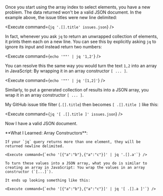 <script>
import Link from "$components/Link.svelte";
import Alert from "$components/Alert.svelte";
import Execute from "$components/Execute.svelte";
</script>

Once you start using the array index to select elements, you have a new problem. The data returned won't be a valid JSON document. In the example above, the issue titles were new line delimited:

<Execute command={`jq '.[].title' issues.json`} />

In fact, whenever you ask `jq` to return an unwrapped collection of elements, it prints them each on a new line. You can see this by explicitly asking `jq` to ignore its input and instead return two numbers:

<Execute command={`echo '""' | jq '1,2'`} />

You can resolve this the same way you would turn the text `1,2` into an array in JavaScript: By wrapping it in an array constructor `[ ... ]`.

<Execute command={`echo '""' | jq '[1,2]'`} />

Similarly, to put a generated collection of results into a JSON array, you wrap it in an array constructor `[ ... ]`.

My GitHub issue title filter (`.[].title`) then becomes `[ .[].title ]` like this:

<Execute command={`jq '[ .[].title ]' issues.json`} />

Now I have a valid JSON document.

<Alert>
	**What I Learned: Array Constructors**:

	If your `jq` query returns more than one element, they will be returned newline delimited.

	<Execute command={`echo '[{"a":"b"},{"a":"c"}]' | jq '.[].a'`} />

	To turn these values into a JSON array, what you do is similar to creating an array in JavaScript: You wrap the values in an array constructor (`[...]`).

	It ends up looking something like this:

	<Execute command={`echo '[{"a":"b"},{"a":"c"}]' | jq '[ .[].a ]'`} />
</Alert>

